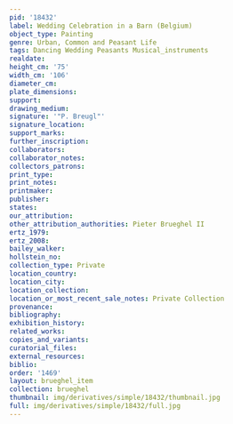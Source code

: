 ```yaml
---
pid: '18432'
label: Wedding Celebration in a Barn (Belgium)
object_type: Painting
genre: Urban, Common and Peasant Life
tags: Dancing Wedding Peasants Musical_instruments
realdate: 
height_cm: '75'
width_cm: '106'
diameter_cm: 
plate_dimensions: 
support: 
drawing_medium: 
signature: '"P. Breugl"'
signature_location: 
support_marks: 
further_inscription: 
collaborators: 
collaborator_notes: 
collectors_patrons: 
print_type: 
print_notes: 
printmaker: 
publisher: 
states: 
our_attribution: 
other_attribution_authorities: Pieter Brueghel II
ertz_1979: 
ertz_2008: 
bailey_walker: 
hollstein_no: 
collection_type: Private
location_country: 
location_city: 
location_collection: 
location_or_most_recent_sale_notes: Private Collection
provenance: 
bibliography: 
exhibition_history: 
related_works: 
copies_and_variants: 
curatorial_files: 
external_resources: 
biblio: 
order: '1469'
layout: brueghel_item
collection: brueghel
thumbnail: img/derivatives/simple/18432/thumbnail.jpg
full: img/derivatives/simple/18432/full.jpg
---
```


